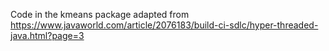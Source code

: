 Code in the kmeans package adapted from
https://www.javaworld.com/article/2076183/build-ci-sdlc/hyper-threaded-java.html?page=3